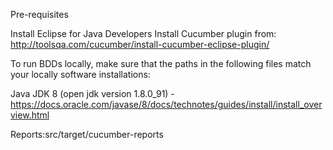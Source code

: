 Pre-requisites

Install Eclipse for Java Developers
Install Cucumber plugin from: http://toolsqa.com/cucumber/install-cucumber-eclipse-plugin/

To run BDDs locally, make sure that the paths in the following files match your locally software installations:


Java JDK 8 (open jdk version 1.8.0_91) - https://docs.oracle.com/javase/8/docs/technotes/guides/install/install_overview.html

Reports:src/target/cucumber-reports